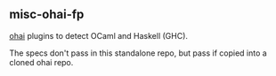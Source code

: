 misc-ohai-fp
---

[ohai](https://github.com/chef/ohai) plugins to detect OCaml and Haskell (GHC).

The specs don't pass in this standalone repo, but pass if copied into a cloned ohai repo.


